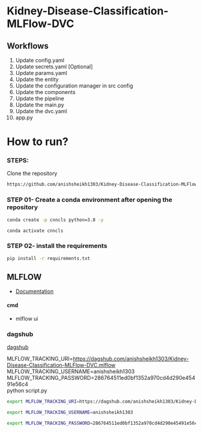 # Kidney-Disease-Classification-MLFlow-DVC

## Workflows

1. Update config.yaml
2. Update secrets.yaml [Optional]
3. Update params.yaml
4. Update the entity
5. Update the configuration manager in src config
6. Update the components
7. Update the pipeline 
8. Update the main.py
9. Update the dvc.yaml
10. app.py

# How to run?
### STEPS:

Clone the repository

```bash
https://github.com/anishsheikh1303/Kidney-Disease-Classification-MLFlow-DVC
```
### STEP 01- Create a conda environment after opening the repository

```bash
conda create -p cnncls python=3.8 -y
```

```bash
conda activate cnncls
```


### STEP 02- install the requirements
```bash
pip install -r requirements.txt
```

## MLFLOW

- [Documentation](https://mlflow.org/docs/latest/index.html)

#### cmd
- mlflow ui

### dagshub
[dagshub](https://dagshub.com/)

MLFLOW_TRACKING_URI=https://dagshub.com/anishsheikh1303/Kidney-Disease-Classification-MLFlow-DVC.mlflow \
MLFLOW_TRACKING_USERNAME=anishsheikh1303 \
MLFLOW_TRACKING_PASSWORD=286764511ed0bf1352a970cd4d290e45491e56c4 \
python script.py

```bash
export MLFLOW_TRACKING_URI=https://dagshub.com/anishsheikh1303/Kidney-Disease-Classification-MLFlow-DVC.mlflow

export MLFLOW_TRACKING_USERNAME=anishsheikh1303

export MLFLOW_TRACKING_PASSWORD=286764511ed0bf1352a970cd4d290e45491e56c4
```